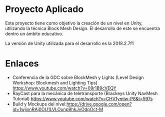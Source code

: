 # Proyecto Aplicado
Este proyecto tiene como objetivo la creación de un nivel en Unity, utilizando la técnica Block Mesh Design. El desarrollo de este se encuentra dentro un ámbito educativo.

La versión de Unity utilizada para el desarrollo es la 2018.2.7f1

# Enlaces
* Conferencia de la GDC sobre BlockMesh y Lights (Level Design Workshop: Blockmesh and Lighting Tips) https://www.youtube.com/watch?v=09r1B9cVEQY
* RayCast para la mecánica de teletransporte (Brackeys Unity NavMesh Tutorial) https://www.youtube.com/watch?v=CHV1ymlw-P8&t=597s
* Build y Mockups del nivel:https://drive.google.com/open?id=1wjixnRAj0OU1LVLOunp9hkJvOdpOct-M
